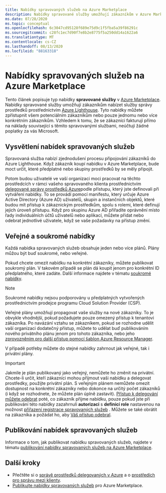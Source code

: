```yaml
---
title: Nabídky spravovaných služeb na Azure Marketplace
description: Nabídky spravované služby umožňují zákazníkům v Azure Marketplace prodávat nabídky správy prostředků.
ms.date: 07/28/2020
ms.topic: conceptual
ms.openlocfilehash: 6c3047cd95128f689e75d9c1f5fba5a39f86291c
ms.sourcegitcommit: c28fc1ec7d90f7e8b2e8775f5a250dd14a1622a6
ms.translationtype: MT
ms.contentlocale: cs-CZ
ms.lasthandoff: 08/13/2020
ms.locfileid: "88163318"
---
```

# <a name="managed-service-offers-in-azure-marketplace"></a>Nabídky spravovaných služeb na Azure Marketplace

Tento článek popisuje typ nabídky **spravované služby** v [Azure Marketplace](https://azuremarketplace.microsoft.com). Nabídky spravované služby umožňují zákazníkům nabízet služby správy prostředků prostřednictvím [Azure Lighthouse](../overview.md). Tyto nabídky můžete zpřístupnit všem potenciálním zákazníkům nebo pouze jednomu nebo více konkrétním zákazníkům. Vzhledem k tomu, že se zákazníci fakturují přímo na náklady související s těmito spravovanými službami, neúčtují žádné poplatky za vás Microsoft.

## <a name="understand-managed-service-offers"></a>Vysvětlení nabídek spravovaných služeb

Spravovaná služba nabízí zjednodušení procesu připojování zákazníků do Azure Lighthouse. Když zákazník koupí nabídku v Azure Marketplace, bude moct určit, které předplatné nebo skupiny prostředků by se měly připojit.

Potom budou uživatelé ve vaší organizaci moci pracovat na těchto prostředcích v rámci vašeho spravovaného klienta prostřednictvím [delegované správy prostředků Azure](azure-delegated-resource-management.md)podle přístupu, který jste definovali při vytváření nabídky. To se provádí pomocí manifestu, který určuje Azure Active Directory (Azure AD) uživatelů, skupin a instančních objektů, které budou mít přístup k zákaznickým prostředkům, spolu s rolemi, které definují jejich úroveň přístupu. Když pro skupinu Azure AD přiřadíte oprávnění místo řady individuálních účtů uživatelů nebo aplikací, můžete přidat nebo odebrat jednotlivé uživatele, když se vaše požadavky na přístup změní.

## <a name="public-and-private-offers"></a>Veřejné a soukromé nabídky

Každá nabídka spravovaných služeb obsahuje jeden nebo více plánů. Plány můžou být buď soukromé, nebo veřejné.

Pokud chcete omezit nabídku na konkrétní zákazníky, můžete publikovat soukromý plán. V takovém případě se plán dá koupit jenom pro konkrétní ID předplatného, které zadáte. Další informace najdete v tématu [soukromé nabídky](../../marketplace/private-offers.md).

> [!NOTE]
> Soukromé nabídky nejsou podporovány u předplatných vytvořených prostřednictvím prodejce programu Cloud Solution Provider (CSP).

Veřejné plány umožňují propagovat vaše služby na nové zákazníky. To je obvykle vhodnější, pokud požadujete pouze omezený přístup k tenantovi zákazníka. Po navázání vztahu se zákazníkem, pokud se rozhodne udělit vaší organizaci dodatečný přístup, můžete to udělat buď publikováním nového privátního plánu jenom pro tohoto zákazníka, nebo jeho [zprovozněním pro další přístup pomocí šablon Azure Resource Manager](../how-to/onboard-customer.md).

V případě potřeby můžete do stejné nabídky zahrnout jak veřejné, tak i privátní plány.

> [!IMPORTANT]
> Jakmile je plán publikovaný jako veřejný, nemůžete ho změnit na privátní. Chcete-li určit, kteří zákazníci mohou přijmout vaši nabídku a delegovat prostředky, použijte privátní plán. S veřejným plánem nemůžete omezit dostupnost na konkrétní zákazníky nebo dokonce na určitý počet zákazníků (i když se rozhodnete, že můžete plán úplně zastavit). [Přístup k delegování můžete odebrat](../how-to/remove-delegation.md) poté, co zákazník přijme nabídku, pouze pokud jste při publikování této nabídky zazahrnuli **autorizaci** s **definicí role** nastavenou na možnost [přiřazení registrace spravovaných služeb](../../role-based-access-control/built-in-roles.md#managed-services-registration-assignment-delete-role) . Můžete se také obrátit na zákazníka a požádat ho, aby [Váš přístup odebral](../how-to/view-manage-service-providers.md#add-or-remove-service-provider-offers).

## <a name="publish-managed-service-offers"></a>Publikování nabídek spravovaných služeb

Informace o tom, jak publikovat nabídku spravovaných služeb, najdete v tématu [publikování nabídky spravovaných služeb na Azure Marketplace](../how-to/publish-managed-services-offers.md).

## <a name="next-steps"></a>Další kroky

- Přečtěte si o [správě prostředků delegovaných v Azure](azure-delegated-resource-management.md) a o [prostředích pro správu mezi klienty](cross-tenant-management-experience.md).
- [Publikujte nabídky spravovaných služeb](../how-to/publish-managed-services-offers.md) pro Azure Marketplace.
